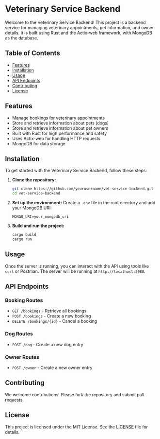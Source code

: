 # Veterinary Service Backend

Welcome to the Veterinary Service Backend! This project is a backend service for managing veterinary appointments, pet information, and owner details. It is built using Rust and the Actix-web framework, with MongoDB as the database.

## Table of Contents

- [Features](#features)
- [Installation](#installation)
- [Usage](#usage)
- [API Endpoints](#api-endpoints)
- [Contributing](#contributing)
- [License](#license)

## Features

- Manage bookings for veterinary appointments
- Store and retrieve information about pets (dogs)
- Store and retrieve information about pet owners
- Built with Rust for high performance and safety
- Uses Actix-web for handling HTTP requests
- MongoDB for data storage

## Installation

To get started with the Veterinary Service Backend, follow these steps:

1. **Clone the repository:**
    ```sh
    git clone https://github.com/yourusername/vet-service-backend.git
    cd vet-service-backend
    ```

2. **Set up the environment:**
    Create a `.env` file in the root directory and add your MongoDB URI:
    ```env
    MONGO_URI=your_mongodb_uri
    ```

3. **Build and run the project:**
    ```sh
    cargo build
    cargo run
    ```

## Usage

Once the server is running, you can interact with the API using tools like `curl` or Postman. The server will be running at `http://localhost:8080`.

## API Endpoints

### Booking Routes

- `GET /bookings` - Retrieve all bookings
- `POST /bookings` - Create a new booking
- `DELETE /bookings/{id}` - Cancel a booking

### Dog Routes

- `POST /dog` - Create a new dog entry

### Owner Routes

- `POST /owner` - Create a new owner entry

## Contributing

We welcome contributions! Please fork the repository and submit pull requests.

## License

This project is licensed under the MIT License. See the [LICENSE](LICENSE) file for details.